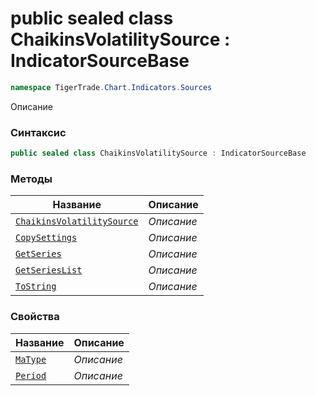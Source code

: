 
# public sealed class ChaikinsVolatilitySource : IndicatorSourceBase
```csharp
namespace TigerTrade.Chart.Indicators.Sources
```



Описание

### Синтаксис
```csharp
public sealed class ChaikinsVolatilitySource : IndicatorSourceBase
```


### Методы
| Название | Описание |
| --- | --- |
| [`ChaikinsVolatilitySource`](./ChaikinsVolatilitySource.cs/Методы/ChaikinsVolatilitySource.md) | *Описание* |
| [`CopySettings`](./ChaikinsVolatilitySource.cs/Методы/CopySettings.md) | *Описание* |
| [`GetSeries`](./ChaikinsVolatilitySource.cs/Методы/GetSeries.md) | *Описание* |
| [`GetSeriesList`](./ChaikinsVolatilitySource.cs/Методы/GetSeriesList.md) | *Описание* |
| [`ToString`](./ChaikinsVolatilitySource.cs/Методы/ToString.md) | *Описание* |

### Свойства
| Название | Описание |
| --- | --- |
| [`MaType`](./ChaikinsVolatilitySource.cs/Свойства/MaType.md) | *Описание* |
| [`Period`](./ChaikinsVolatilitySource.cs/Свойства/Period.md) | *Описание* |



